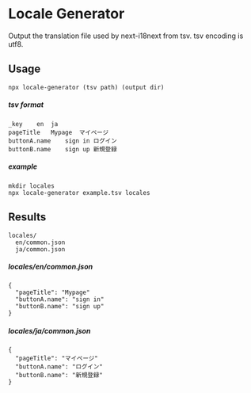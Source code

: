 # Locale Generator


Output the translation file used by next-i18next from tsv.
tsv encoding is utf8.

## Usage

```
npx locale-generator (tsv path) (output dir)
```

##### tsv format

```
_key	en	ja
pageTitle	Mypage	マイページ
buttonA.name	sign in	ログイン
buttonB.name	sign up	新規登録
```

##### example

```
mkdir locales
npx locale-generator example.tsv locales
```

## Results

```
locales/
  en/common.json
  ja/common.json
```

##### locales/en/common.json
```
{
  "pageTitle": "Mypage"	
  "buttonA.name": "sign in"	
  "buttonB.name": "sign up"
}
```

##### locales/ja/common.json
```
{
  "pageTitle": "マイページ"	
  "buttonA.name": "ログイン"	
  "buttonB.name": "新規登録"
}
```
